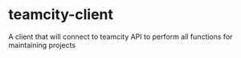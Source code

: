 # teamcity-client
A client that will connect to teamcity API to perform all functions for maintaining projects 
